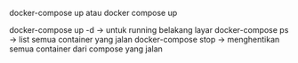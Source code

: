 docker-compose up
atau
docker compose up

docker-compose up -d    -> untuk running belakang layar
docker-compose ps       -> list semua container yang jalan
docker-compose stop     -> menghentikan semua container dari compose yang jalan